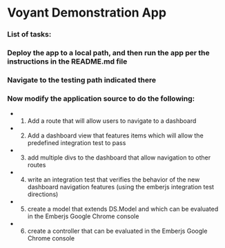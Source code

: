 # Voyant Demonstration App #

### List of tasks: ###

### Deploy the app to a local path, and then run the app per the instructions in the README.md file ###

### Navigate to the testing path indicated there ###

### Now modify the application source to do the following: ###


* 1) Add a route that will allow users to navigate to a dashboard 
* 2) Add a dashboard view that features items which will allow the predefined integration test to pass
* 3) add multiple divs to the dashboard that allow navigation to other routes
* 4) write an integration test that verifies the behavior of the new dashboard navigation features (using the emberjs integration test directions)
* 5) create a model that extends DS.Model and which can be evaluated in the Emberjs Google Chrome console
* 6) create a controller that can be evaluated in the Emberjs Google Chrome console